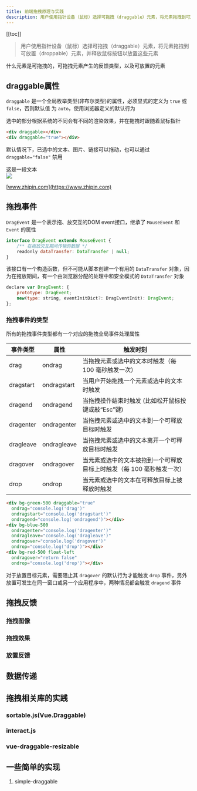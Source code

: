 ```yaml
---
title: 前端拖拽原理与实践
description: 用户使用指针设备（鼠标）选择可拖拽（draggable）元素，将元素拖拽到可放置（droppable）元素，并释放鼠标按钮以放置这些元素
---
```


[[toc]]

> 用户使用指针设备（鼠标）选择可拖拽（draggable）元素，将元素拖拽到可放置（droppable）元素，并释放鼠标按钮以放置这些元素

什么元素是可拖拽的，可拖拽元素产生的反馈类型，以及可放置的元素


## draggable属性

`draggable` 是一个全局枚举类型(非布尔类型)的属性，必须显式的定义为 `true` 或 `false`，否则默认值 为 `auto`，使用浏览器定义的默认行为

选中的部分根据系统的不同会有不同的渲染效果，并在拖拽时跟随着鼠标指针

```html
<div draggable></div>
<div draggable="true"></div>
```

<div overflow-hidden mb-3>
  <div w-20 h-20 bg-green-500 float-left mr-4 draggable></div>
  <div w-20 h-20 bg-green-500 float-left draggable="true"></div>
</div>



默认情况下，已选中的文本、图片、链接可以拖动，也可以通过 `draggable="false"` 禁用

<div mb-3 leading-8>这是一段文本</div>

<img src="/avatar.png" w-40 h-40 />

[www.zhipin.com](https://www.zhipin.com)

## 拖拽事件

`DragEvent` 是一个表示拖、放交互的DOM event接口，继承了 `MouseEvent` 和 `Event` 的属性

```js
interface DragEvent extends MouseEvent {
    /** 在拖放交互期间传输的数据 */
    readonly dataTransfer: DataTransfer | null;
}
```

该接口有一个构造函数，但不可能从脚本创建一个有用的 `DataTransfer` 对象，因为在拖放期间，有一个由浏览器分配的处理中和安全模式的 `DataTransfer` 对象
 
```js
declare var DragEvent: {
    prototype: DragEvent;
    new(type: string, eventInitDict?: DragEventInit): DragEvent;
};
```

### 拖拽事件的类型

所有的拖拽事件类型都有一个对应的拖拽全局事件处理属性

| 事件类型 | 属性 | 触发时刻 |
| ---- | ---- | ---- |
| drag | ondrag | 当拖拽元素或选中的文本时触发（每 100 毫秒触发一次） |
| dragstart | ondragstart | 当用户开始拖拽一个元素或选中的文本时触发 |
| dragend  | ondragend | 当拖拽操作结束时触发 (比如松开鼠标按键或敲“Esc”键) |
| dragenter | ondragenter | 当拖拽元素或选中的文本到一个可释放目标时触发 |
| dragleave | ondragleave | 当拖拽元素或选中的文本离开一个可释放目标时触发 |
| dragover | ondragover | 当元素或选中的文本被拖到一个可释放目标上时触发（每 100 毫秒触发一次）|
| drop| ondrop | 当元素或选中的文本在可释放目标上被释放时触发 |


```html
<div bg-green-500 draggable="true" 
  ondrag="console.log('drag')" 
  ondragstart="console.log('dragstart')" 
  ondragend="console.log('ondragend')"></div>
<div bg-blue-500
  ondragenter="console.log('dragenter')"
  ondragleave="console.log('dragleave')" 
  ondragover="console.log('dragover')" 
  ondrop="console.log('drop')"></div>
<div bg-red-500 float-left
  ondragover="return false"
  ondrop="console.log('drop')"></div>
```

<div overflow-hidden mb-3>
  <div w-20 h-20 bg-green-500 float-left mr-4 draggable="true" 
    ondrag="console.log('drag')"
    ondragstart="event.dataTransfer.setData('text/plain', 'Text to drag');console.log('dragstart')"
    ondragend="console.log('dragend')"
  ></div>
  <div w-20 h-20 bg-blue-500 float-left mr-4
    ondragenter="console.log('dragenter')"
    ondragover="console.log('dragover')"
    ondragleave="console.log('dragleave')"
    ondrop="console.log('drop')"
  ></div>
  <div w-20 h-20 bg-red-500 float-left
    ondragover="return false"
    ondrop="console.log('drop')"
  ></div>
</div>

对于放置目标元素，需要阻止其 `dragover` 的默认行为才能触发 `drop` 事件，另外放置可发生在同一窗口或另一个应用程序中，两种情况都会触发 `dragend` 事件

## 拖拽反馈

### 拖拽图像

### 拖拽效果

### 放置反馈

## 数据传递




## 拖拽相关库的实践

### sortable.js(Vue.Draggable)

### interact.js

### vue-draggable-resizable


## 一些简单的实现

1. simple-draggable
